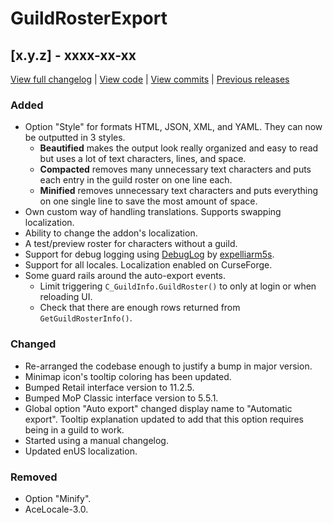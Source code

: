 # GuildRosterExport

## [x.y.z] - xxxx-xx-xx
[View full changelog](https://github.com/CruelDrool/GuildRosterExport/blob/master/CHANGELOG-FULL.md) | [View code](https://github.com/CruelDrool/GuildRosterExport/tree/x.y.z) | [View commits](https://github.com/CruelDrool/GuildRosterExport/compare/1.2.7...x.y.z) | [Previous releases](https://github.com/CruelDrool/GuildRosterExport/releases)

### Added
- Option "Style" for formats HTML, JSON, XML, and YAML. They can now be outputted in 3 styles. 
	- **Beautified** makes the output look really organized and easy to read but uses a lot of text characters, lines, and space. 
	- **Compacted** removes many unnecessary text characters and puts each entry in the guild roster on one line each.
	- **Minified** removes unnecessary text characters and puts everything on one single line to save the most amount of space.
- Own custom way of handling translations. Supports swapping localization.
- Ability to change the addon's localization.
- A test/preview roster for characters without a guild.
- Support for debug logging using [DebugLog](https://www.curseforge.com/wow/addons/debuglog) by [expelliarm5s](https://www.curseforge.com/members/expelliarm5s).
- Support for all locales. Localization enabled on CurseForge.
- Some guard rails around the auto-export events.
	- Limit triggering `C_GuildInfo.GuildRoster()` to only at login or when reloading UI.
	- Check that there are enough rows returned from `GetGuildRosterInfo()`.

### Changed
- Re-arranged the codebase enough to justify a bump in major version.
- Minimap icon's tooltip coloring has been updated.
- Bumped Retail interface version to 11.2.5.
- Bumped MoP Classic interface version to 5.5.1.
- Global option "Auto export" changed display name to "Automatic export". Tooltip explanation updated to add that this option requires being in a guild to work.
- Started using a manual changelog.
- Updated enUS localization.

### Removed
- Option "Minify".
- AceLocale-3.0.
